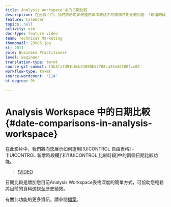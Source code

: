 ```yaml
---
title: Analysis Workspace 中的日期比較
description: 在此影片中，我們將示範如何運用自由表格中的兩個日期比較功能-「新增時段欄」和「比較時段」。
feature: Calendar
topics: null
activity: use
doc-type: feature video
team: Technical Marketing
thumbnail: 23985.jpg
kt: 2011
role: Business Practitioner
level: Beginner
translation-type: tm+mt
source-git-commit: f3b3fa7d91b0cb21005b57768ca23ed6700fcc03
workflow-type: tm+mt
source-wordcount: '114'
ht-degree: 9%

---
```



# Analysis Workspace 中的日期比較 {#date-comparisons-in-analysis-workspace}

在此影片中，我們將向您展示如何運用[!UICONTROL 自由表格] - &#39;[!UICONTROL 新增時段欄]&#39;和&#39;[!UICONTROL 比較時段]中的兩個日期比較功能。

>[!VIDEO](https://video.tv.adobe.com/v/23985/?quality=12)

日期比較是增加您目前Analysis Workspace表格深度的簡單方式，可協助您輕鬆將目前的資料透視至歷史績效。

有關此功能的更多資訊，請參閱[檔案](https://marketing.adobe.com/resources/help/en_US/analytics/analysis-workspace/time_comparison.html)。

